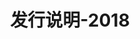 ﻿---
title: 发行说明-2018
type: docs
weight: 30
url: /zh/net/release-notes-2018/
description: Aspose.3D的发行说明2018年发行。
---
